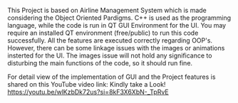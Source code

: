 This Project is based on Airline Management System which is made considering the Object Oriented Pardigms.
C++ is used as the programming language, while the code is run in QT GUI Environment for the UI.
You may require an installed QT environment (free/public) to run this code successfully.
All the features are executed correctly regarding OOP's. However, there can be some linkage issues with the images or animations insterted for the UI.
The images issue will not hold any significance to disturbing the main functions of the code, so it should run fine.

For detail view of the implementation of GUI and the Project features is shared on this YouTube video link: Kindly take a Look!
https://youtu.be/wlKzbDk72us?si=8kF3X6XbN-_TpRvE
